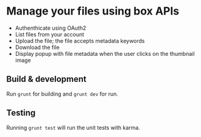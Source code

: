 # Manage your files using box APIs

* Authenthicate using OAuth2
* List files from your account
* Upload the file; the file accepts metadata keywords
* Download the file
* Display popup with file metadata when the user clicks on the thumbnail image

## Build & development

Run `grunt` for building and `grunt dev` for run.

## Testing

Running `grunt test` will run the unit tests with karma.
